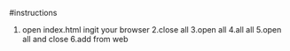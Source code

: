 #instructions 

1. open index.html ingit  your browser
2.close all
3.open all
4.all all
5.open all and close
6.add from web
